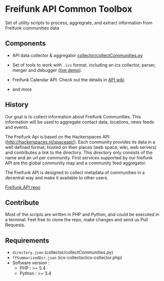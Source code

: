 Freifunk API Common Toolbox
===========
Set of utility scripts to process, aggregrate, and extract information from Freifunk communities data

## Components

* API data collector & aggregator [collector/collectCommunities.py](https://github.com/freifunk/common.api.freifunk.net/blob/master/collector/collectCommunities.py)

* Set of tools to work with `.ics` format, including an ics collector, parser, merger and debugger ([live demo](http://api.freifunk.net/ics-collector/debugger/)).

* Freifunk Calendar API. Check out the details in [API wiki](https://github.com/freifunk/common.api.freifunk.net/blob/master/ics-collector/README.md)

* and more
 
## History

Our goal is to collect information about Freifunk Communities. This information will be used to aggregate contact data, locations, news feeds and events.

The Freifunk Api is based on the Hackerspaces API (http://hackerspaces.nl/spaceapi/). Each community provides its data in a well defined format, hosted on their places (web space, wiki, web servers) and contributes a link to the directory. This directory only consists of the name and an url per community. First services supported by our freifunk API are the global community map and a community feed aggregator.

The Freifunk API is designed to collect metadata of communities in a decentral way and make it available to other users.

[Freifunk API repo](https://github.com/freifunk/api.freifunk.net)

## Contribute

Most of the scripts are written in PHP and Python, and could be executed in a terminal. Feel free to clone the repo, make changes and send us Pull Requests.

## Requirements

* `directory.json` (collector/collectCommunities.py)
* `ffSummarizedDir.json` (ics-collector/ics-collector.php)
* Software version :
  * PHP : >= 5.4
  * Python : >= 3.4
